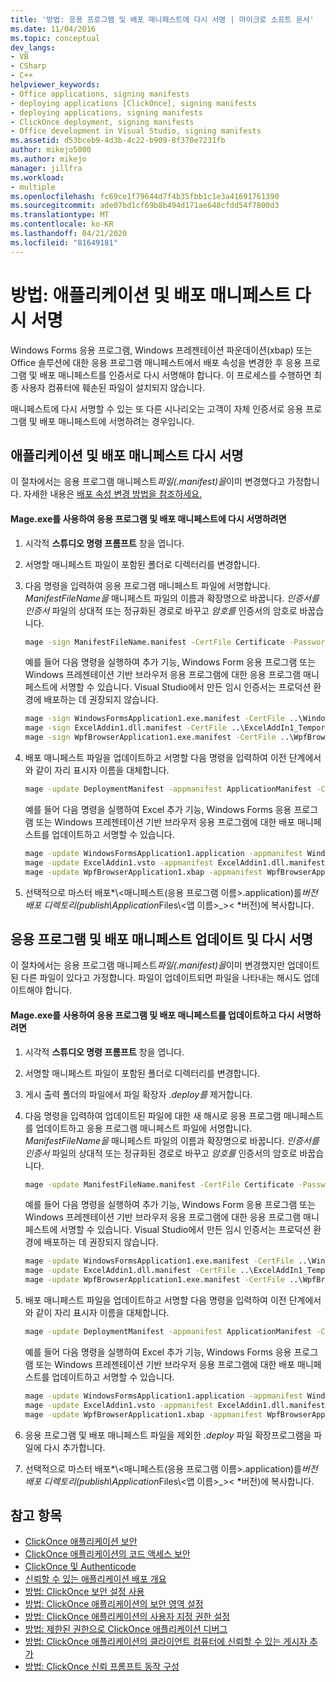 ```yaml
---
title: '방법: 응용 프로그램 및 배포 매니페스트에 다시 서명 | 마이크로 소프트 문서'
ms.date: 11/04/2016
ms.topic: conceptual
dev_langs:
- VB
- CSharp
- C++
helpviewer_keywords:
- Office applications, signing manifests
- deploying applications [ClickOnce], signing manifests
- deploying applications, signing manifests
- ClickOnce deployment, signing manifests
- Office development in Visual Studio, signing manifests
ms.assetid: d53bceb9-4d3b-4c22-b909-8f370e7231fb
author: mikejo5000
ms.author: mikejo
manager: jillfra
ms.workload:
- multiple
ms.openlocfilehash: fc69ce1f79644d7f4b35fbb1c1e3a41691761390
ms.sourcegitcommit: ade07bd1cf69b8b494d171ae648cfdd54f7800d3
ms.translationtype: MT
ms.contentlocale: ko-KR
ms.lasthandoff: 04/21/2020
ms.locfileid: "81649181"
---
```

# <a name="how-to-re-sign-application-and-deployment-manifests"></a>방법: 애플리케이션 및 배포 매니페스트 다시 서명
Windows Forms 응용 프로그램, Windows 프레젠테이션 파운데이션(xbap) 또는 Office 솔루션에 대한 응용 프로그램 매니페스트에서 배포 속성을 변경한 후 응용 프로그램 및 배포 매니페스트를 인증서로 다시 서명해야 합니다. 이 프로세스를 수행하면 최종 사용자 컴퓨터에 훼손된 파일이 설치되지 않습니다.

 매니페스트에 다시 서명할 수 있는 또 다른 시나리오는 고객이 자체 인증서로 응용 프로그램 및 배포 매니페스트에 서명하려는 경우입니다.

## <a name="re-sign-the-application-and-deployment-manifests"></a>애플리케이션 및 배포 매니페스트 다시 서명
 이 절차에서는 응용 프로그램 매니페스트*파일(.manifest)을*이미 변경했다고 가정합니다. 자세한 내용은 [배포 속성 변경 방법을 참조하세요.](https://msdn.microsoft.com/library/66052a3a-8127-4964-8147-2477ef5d1472)

#### <a name="to-re-sign-the-application-and-deployment-manifests-with-mageexe"></a>Mage.exe를 사용하여 응용 프로그램 및 배포 매니페스트에 다시 서명하려면

1. 시각적 **스튜디오 명령 프롬프트** 창을 엽니다.

2. 서명할 매니페스트 파일이 포함된 폴더로 디렉터리를 변경합니다.

3. 다음 명령을 입력하여 응용 프로그램 매니페스트 파일에 서명합니다. *ManifestFileName을* 매니페스트 파일의 이름과 확장명으로 바꿉니다. *인증서를 인증서* 파일의 상대적 또는 정규화된 경로로 바꾸고 *암호를* 인증서의 암호로 바꿉습니다.

    ```cmd
    mage -sign ManifestFileName.manifest -CertFile Certificate -Password Password
    ```

     예를 들어 다음 명령을 실행하여 추가 기능, Windows Form 응용 프로그램 또는 Windows 프레젠테이션 기반 브라우저 응용 프로그램에 대한 응용 프로그램 매니페스트에 서명할 수 있습니다. Visual Studio에서 만든 임시 인증서는 프로덕션 환경에 배포하는 데 권장되지 않습니다.

    ```cmd
    mage -sign WindowsFormsApplication1.exe.manifest -CertFile ..\WindowsFormsApplication1_TemporaryKey.pfx
    mage -sign ExcelAddin1.dll.manifest -CertFile ..\ExcelAddIn1_TemporaryKey.pfx
    mage -sign WpfBrowserApplication1.exe.manifest -CertFile ..\WpfBrowserApplication1_TemporaryKey.pfx
    ```

4. 배포 매니페스트 파일을 업데이트하고 서명할 다음 명령을 입력하여 이전 단계에서와 같이 자리 표시자 이름을 대체합니다.

    ```cmd
    mage -update DeploymentManifest -appmanifest ApplicationManifest -CertFile Certificate -Password Password
    ```

     예를 들어 다음 명령을 실행하여 Excel 추가 기능, Windows Forms 응용 프로그램 또는 Windows 프레젠테이션 기반 브라우저 응용 프로그램에 대한 배포 매니페스트를 업데이트하고 서명할 수 있습니다.

    ```cmd
    mage -update WindowsFormsApplication1.application -appmanifest WindowsFormsApplication1.exe.manifest -CertFile ..\WindowsFormsApplication1_TemporaryKey.pfx
    mage -update ExcelAddin1.vsto -appmanifest ExcelAddin1.dll.manifest -CertFile ..\ExcelAddIn1_TemporaryKey.pfx
    mage -update WpfBrowserApplication1.xbap -appmanifest WpfBrowserApplication1.exe.manifest -CertFile ..\WpfBrowserApplication1_TemporaryKey.pfx
    ```

5. 선택적으로 마스터 배포*\\\<매니페스트(응용 프로그램 이름>.application)를*버전 배포 디렉토리(publish\Application*Files\\\<앱 이름>_>\< *버전)에 복사합니다.

## <a name="update-and-re-sign-the-application-and-deployment-manifests"></a>응용 프로그램 및 배포 매니페스트 업데이트 및 다시 서명
 이 절차에서는 응용 프로그램 매니페스트*파일(.manifest)을*이미 변경했지만 업데이트된 다른 파일이 있다고 가정합니다. 파일이 업데이트되면 파일을 나타내는 해시도 업데이트해야 합니다.

#### <a name="to-update-and-re-sign-the-application-and-deployment-manifests-with-mageexe"></a>Mage.exe를 사용하여 응용 프로그램 및 배포 매니페스트를 업데이트하고 다시 서명하려면

1. 시각적 **스튜디오 명령 프롬프트** 창을 엽니다.

2. 서명할 매니페스트 파일이 포함된 폴더로 디렉터리를 변경합니다.

3. 게시 출력 폴더의 파일에서 파일 확장자 *.deploy를* 제거합니다.

4. 다음 명령을 입력하여 업데이트된 파일에 대한 새 해시로 응용 프로그램 매니페스트를 업데이트하고 응용 프로그램 매니페스트 파일에 서명합니다. *ManifestFileName을* 매니페스트 파일의 이름과 확장명으로 바꿉니다. *인증서를 인증서* 파일의 상대적 또는 정규화된 경로로 바꾸고 *암호를* 인증서의 암호로 바꿉습니다.

    ```cmd
    mage -update ManifestFileName.manifest -CertFile Certificate -Password Password
    ```

     예를 들어 다음 명령을 실행하여 추가 기능, Windows Form 응용 프로그램 또는 Windows 프레젠테이션 기반 브라우저 응용 프로그램에 대한 응용 프로그램 매니페스트에 서명할 수 있습니다. Visual Studio에서 만든 임시 인증서는 프로덕션 환경에 배포하는 데 권장되지 않습니다.

    ```cmd
    mage -update WindowsFormsApplication1.exe.manifest -CertFile ..\WindowsFormsApplication1_TemporaryKey.pfx
    mage -update ExcelAddin1.dll.manifest -CertFile ..\ExcelAddIn1_TemporaryKey.pfx
    mage -update WpfBrowserApplication1.exe.manifest -CertFile ..\WpfBrowserApplication1_TemporaryKey.pfx
    ```

5. 배포 매니페스트 파일을 업데이트하고 서명할 다음 명령을 입력하여 이전 단계에서와 같이 자리 표시자 이름을 대체합니다.

    ```cmd
    mage -update DeploymentManifest -appmanifest ApplicationManifest -CertFile Certificate -Password Password
    ```

     예를 들어 다음 명령을 실행하여 Excel 추가 기능, Windows Forms 응용 프로그램 또는 Windows 프레젠테이션 기반 브라우저 응용 프로그램에 대한 배포 매니페스트를 업데이트하고 서명할 수 있습니다.

    ```cmd
    mage -update WindowsFormsApplication1.application -appmanifest WindowsFormsApplication1.exe.manifest -CertFile ..\WindowsFormsApplication1_TemporaryKey.pfx
    mage -update ExcelAddin1.vsto -appmanifest ExcelAddin1.dll.manifest -CertFile ..\ExcelAddIn1_TemporaryKey.pfx
    mage -update WpfBrowserApplication1.xbap -appmanifest WpfBrowserApplication1.exe.manifest -CertFile ..\WpfBrowserApplication1_TemporaryKey.pfx
    ```

6. 응용 프로그램 및 배포 매니페스트 파일을 제외한 *.deploy* 파일 확장프로그램을 파일에 다시 추가합니다.

7. 선택적으로 마스터 배포*\\\<매니페스트(응용 프로그램 이름>.application)를*버전 배포 디렉토리(publish\Application*Files\\\<앱 이름>_>\< *버전)에 복사합니다.

## <a name="see-also"></a>참고 항목
- [ClickOnce 애플리케이션 보안](../deployment/securing-clickonce-applications.md)
- [ClickOnce 애플리케이션의 코드 액세스 보안](../deployment/code-access-security-for-clickonce-applications.md)
- [ClickOnce 및 Authenticode](../deployment/clickonce-and-authenticode.md)
- [신뢰할 수 있는 애플리케이션 배포 개요](../deployment/trusted-application-deployment-overview.md)
- [방법: ClickOnce 보안 설정 사용](../deployment/how-to-enable-clickonce-security-settings.md)
- [방법: ClickOnce 애플리케이션의 보안 영역 설정](../deployment/how-to-set-a-security-zone-for-a-clickonce-application.md)
- [방법: ClickOnce 애플리케이션의 사용자 지정 권한 설정](../deployment/how-to-set-custom-permissions-for-a-clickonce-application.md)
- [방법: 제한된 권한으로 ClickOnce 애플리케이션 디버그](securing-clickonce-applications.md)
- [방법: ClickOnce 애플리케이션의 클라이언트 컴퓨터에 신뢰할 수 있는 게시자 추가](../deployment/how-to-add-a-trusted-publisher-to-a-client-computer-for-clickonce-applications.md)
- [방법: ClickOnce 신뢰 프롬프트 동작 구성](../deployment/how-to-configure-the-clickonce-trust-prompt-behavior.md)